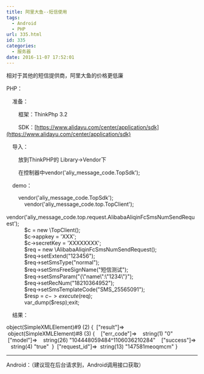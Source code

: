 ```yaml
---
title: 阿里大鱼--短信使用
tags:
  - Android
  - PHP
url: 335.html
id: 335
categories:
  - 服务器
date: 2016-11-07 17:52:01
---
```


相对于其他的短信提供商，阿里大鱼的价格更低廉

PHP：

    准备：

        框架：ThinkPhp 3.2  

        SDK：[https://www.alidayu.com/center/application/sdk](https://www.alidayu.com/center/application/sdk)  

    导入：

        放到ThinkPHP的 Library->Vendor下

        在控制器中vendor('aliy\_message\_code.TopSdk');

    demo：

        vendor('aliy\_message\_code.TopSdk');  
            vendor('aliy\_message\_code.top.TopClient');  
            vendor('aliy\_message\_code.top.request.AlibabaAliqinFcSmsNumSendRequest');  
            $c = new \\TopClient();  
            $c->appkey = 'XXX';  
            $c->secretKey = 'XXXXXXXX';  
            $req = new \\AlibabaAliqinFcSmsNumSendRequest();  
            $req->setExtend("123456");  
            $req->setSmsType("normal");  
            $req->setSmsFreeSignName("短信测试");  
            $req->setSmsParam("{\\"name\\":\\"1234\\"}");  
            $req->setRecNum("18210364952");  
            $req->setSmsTemplateCode("SMS_25565091");  
            $resp = $c->execute($req);  
            var_dump($resp);exit;

    结果：  

object(SimpleXMLElement)#9 (2) {  \["result"\]=>  object(SimpleXMLElement)#8 (3) {    \["err\_code"\]=>    string(1) "0"    \["model"\]=>    string(26) "104448059484^1106036210284"    \["success"\]=>    string(4) "true"  }  \["request\_id"\]=>  string(13) "147581meoqmcm" }

  

* * *

Android：（建议现在后台请求到，Android调用接口获取）